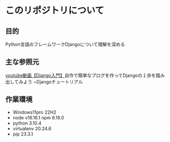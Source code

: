 # このリポジトリについて

## 目的

Python言語のフレームワークDjangoについて理解を深める

## 主な参照元

[youtube動画【Django入門】](https://youtu.be/O037g3NOoXY?si=5c4CENL3XgbCYHuz)自作で簡単なブログを作ってDjangoの１歩を踏み出してみよう ~Djangoチュートリアル 

## 作業環境

- Windows11pro 22H2
- node v18.16.1 npm 8.16.0
- python 3.10.4
- virtualenv 20.24.6
- pip 23.3.1
